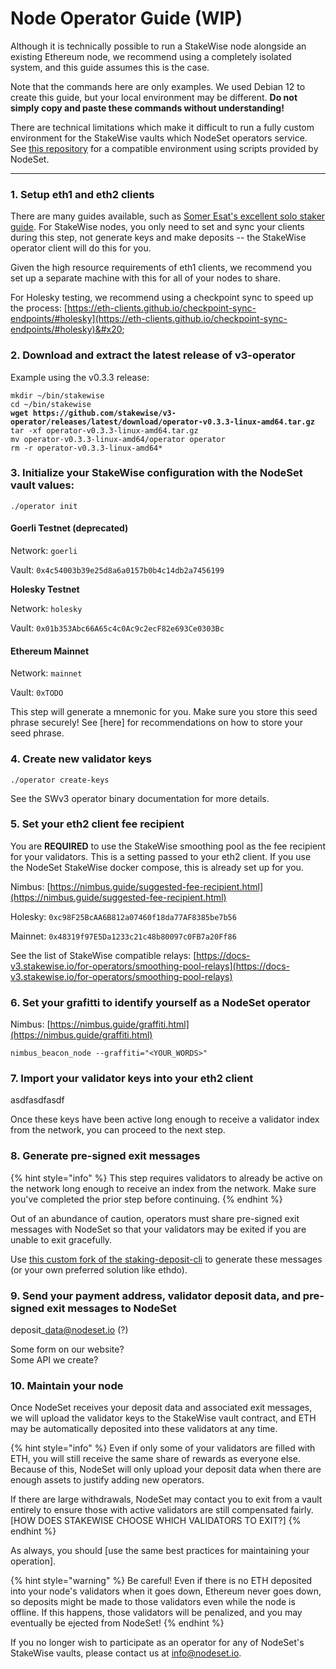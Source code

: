 # Node Operator Guide (WIP)

Although it is technically possible to run a StakeWise node alongside an existing Ethereum node, we recommend using a completely isolated system, and this guide assumes this is the case.

Note that the commands here are only examples. We used Debian 12 to create this guide, but your local environment may be different. **Do not simply copy and paste these commands without understanding!**

There are technical limitations which make it difficult to run a fully custom environment for the StakeWise vaults which NodeSet operators service. See [this repository](https://github.com/nodeset-org/hyperdrive-stakewise) for a compatible environment using scripts provided by NodeSet.

***

### **1. Setup eth1 and eth2 clients**

There are many guides available, such as [Somer Esat's excellent solo staker guide](https://github.com/SomerEsat/ethereum-staking-guides). For StakeWise nodes, you only need to set and sync your clients during this step, not generate keys and make deposits -- the StakeWise operator client will do this for you.&#x20;

Given the high resource requirements of eth1 clients, we recommend you set up a separate machine with this for all of your nodes to share.

For Holesky testing, we recommend using a checkpoint sync to speed up the process: [https://eth-clients.github.io/checkpoint-sync-endpoints/#holesky](https://eth-clients.github.io/checkpoint-sync-endpoints/#holesky)&#x20;

### 2. Download and extract the latest release of v3-operator

Example using the v0.3.3 release:

<pre><code>mkdir ~/bin/stakewise
cd ~/bin/stakewise
<strong>wget https://github.com/stakewise/v3-operator/releases/latest/download/operator-v0.3.3-linux-amd64.tar.gz
</strong>tar -xf operator-v0.3.3-linux-amd64.tar.gz
mv operator-v0.3.3-linux-amd64/operator operator
rm -r operator-v0.3.3-linux-amd64*
</code></pre>



### 3. Initialize your StakeWise configuration with the NodeSet vault values:

```
./operator init
```

#### Goerli Testnet (deprecated)

Network: `goerli`&#x20;

Vault: `0x4c54003b39e25d8a6a0157b0b4c14db2a7456199`

**Holesky Testnet**

Network: `holesky`

Vault: `0x01b353Abc66A65c4c0Ac9c2ecF82e693Ce0303Bc`

#### Ethereum Mainnet

Network: `mainnet`

Vault: `0xTODO`



This step will generate a mnemonic for you. Make sure you store this seed phrase securely! See \[here] for recommendations on how to store your seed phrase.



### 4. Create new validator keys

```
./operator create-keys
```

See the SWv3 operator binary documentation for more details.



### 5. Set your eth2 client fee recipient

You are **REQUIRED** to use the StakeWise smoothing pool as the fee recipient for your validators. This is a setting passed to your eth2 client. If you use the NodeSet StakeWise docker compose, this is already set up for you.

Nimbus: [https://nimbus.guide/suggested-fee-recipient.html](https://nimbus.guide/suggested-fee-recipient.html)

Holesky: `0xc98F25BcAA6B812a07460f18da77AF8385be7b56`

Mainnet: `0x48319f97E5Da1233c21c48b80097c0FB7a20Ff86`



See the list of StakeWise compatible relays: [https://docs-v3.stakewise.io/for-operators/smoothing-pool-relays](https://docs-v3.stakewise.io/for-operators/smoothing-pool-relays)



### 6. Set your grafitti to identify yourself as a NodeSet operator

Nimbus: [https://nimbus.guide/graffiti.html](https://nimbus.guide/graffiti.html)

```
nimbus_beacon_node --graffiti="<YOUR_WORDS>"
```



### 7. Import your validator keys into your eth2 client

asdfasdfasdf



Once these keys have been active long enough to receive a validator index from the network, you can proceed to the next step.



### 8. Generate pre-signed exit messages

{% hint style="info" %}
This step requires validators to already be active on the network long enough to receive an index from the network. Make sure you've completed the prior step before continuing.
{% endhint %}

Out of an abundance of caution, operators must share pre-signed exit messages with NodeSet so that your validators may be exited if you are unable to exit gracefully.&#x20;

Use [this custom fork of the staking-deposit-cli](https://github.com/nodeset-org/staking-deposit-cli) to generate these messages (or your own preferred solution like ethdo).



### 9. Send your payment address, validator deposit data, and pre-signed exit messages to NodeSet

deposit\_data@nodeset.io (?)

Some form on our website?\
Some API we create?



### 10. Maintain your node

Once NodeSet receives your deposit data and associated exit messages, we will upload the validator keys to the StakeWise vault contract, and ETH may be automatically deposited into these validators at any time.&#x20;

{% hint style="info" %}
Even if only some of your validators are filled with ETH, you will still receive the same share of rewards as everyone else. Because of this, NodeSet will only upload your deposit data when there are enough assets to justify adding new operators.

If there are large withdrawals, NodeSet may contact you to exit from a vault entirely to ensure those with active validators are still compensated fairly. \[HOW DOES STAKEWISE CHOOSE WHICH VALIDATORS TO EXIT?]
{% endhint %}

As always, you should \[use the same best practices for maintaining your operation].

{% hint style="warning" %}
Be careful! Even if there is no ETH deposited into your node's validators when it goes down, Ethereum never goes down, so deposits might be made to those validators even while the node is offline. If this happens, those validators will be penalized, and you may eventually be ejected from NodeSet!
{% endhint %}

If you no longer wish to participate as an operator for any of NodeSet's StakeWise vaults, please contact us at info@nodeset.io.
